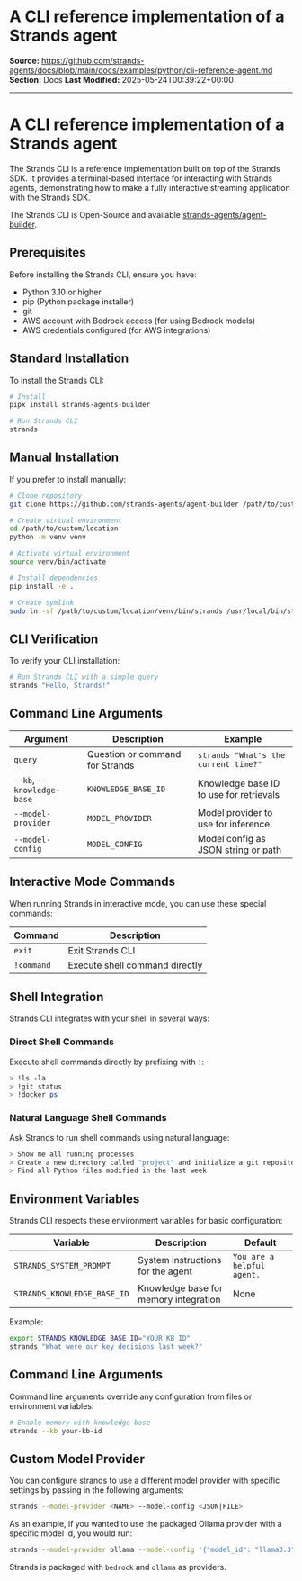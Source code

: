 # A CLI reference implementation of a Strands agent

**Source:** https://github.com/strands-agents/docs/blob/main/docs/examples/python/cli-reference-agent.md
**Section:** Docs
**Last Modified:** 2025-05-24T00:39:22+00:00

---

# A CLI reference implementation of a Strands agent

The Strands CLI is a reference implementation built on top of the Strands SDK. It provides a terminal-based interface for interacting with Strands agents, demonstrating how to make a fully interactive streaming application with the Strands SDK. 

The Strands CLI is Open-Source and available [strands-agents/agent-builder](https://github.com/strands-agents/agent-builder#custom-model-provider).

## Prerequisites

Before installing the Strands CLI, ensure you have:

- Python 3.10 or higher
- pip (Python package installer)
- git
- AWS account with Bedrock access (for using Bedrock models)
- AWS credentials configured (for AWS integrations)

## Standard Installation

To install the Strands CLI:

```bash
# Install
pipx install strands-agents-builder

# Run Strands CLI
strands
```

## Manual Installation

If you prefer to install manually:

```bash
# Clone repository
git clone https://github.com/strands-agents/agent-builder /path/to/custom/location

# Create virtual environment
cd /path/to/custom/location
python -m venv venv

# Activate virtual environment
source venv/bin/activate

# Install dependencies
pip install -e .

# Create symlink
sudo ln -sf /path/to/custom/location/venv/bin/strands /usr/local/bin/strands
```

## CLI Verification

To verify your CLI installation:

```bash
# Run Strands CLI with a simple query
strands "Hello, Strands!"
```

## Command Line Arguments

| Argument | Description | Example |
|----------|-------------|---------|
| `query` | Question or command for Strands | `strands "What's the current time?"` |
| `--kb`, `--knowledge-base` | `KNOWLEDGE_BASE_ID` | Knowledge base ID to use for retrievals |
| `--model-provider` | `MODEL_PROVIDER` | Model provider to use for inference |
| `--model-config` | `MODEL_CONFIG` | Model config as JSON string or path |

## Interactive Mode Commands

When running Strands in interactive mode, you can use these special commands:

| Command | Description |
|---------|-------------|
| `exit` | Exit Strands CLI |
| `!command` | Execute shell command directly |

## Shell Integration

Strands CLI integrates with your shell in several ways:

### Direct Shell Commands

Execute shell commands directly by prefixing with `!`:

```bash
> !ls -la
> !git status
> !docker ps
```

### Natural Language Shell Commands

Ask Strands to run shell commands using natural language:

```bash
> Show me all running processes
> Create a new directory called "project" and initialize a git repository there
> Find all Python files modified in the last week
```

## Environment Variables

Strands CLI respects these environment variables for basic configuration:

| Variable | Description | Default |
|----------|-------------|---------|
| `STRANDS_SYSTEM_PROMPT` | System instructions for the agent | `You are a helpful agent.` |
| `STRANDS_KNOWLEDGE_BASE_ID` | Knowledge base for memory integration | None |

Example:

```bash
export STRANDS_KNOWLEDGE_BASE_ID="YOUR_KB_ID"
strands "What were our key decisions last week?"
```
## Command Line Arguments

Command line arguments override any configuration from files or environment variables:

```bash
# Enable memory with knowledge base
strands --kb your-kb-id
```

## Custom Model Provider

You can configure strands to use a different model provider with specific settings by passing in the following arguments:

```bash
strands --model-provider <NAME> --model-config <JSON|FILE>
```

As an example, if you wanted to use the packaged Ollama provider with a specific model id, you would run:

```bash
strands --model-provider ollama --model-config '{"model_id": "llama3.3"}'
```

Strands is packaged with `bedrock` and `ollama` as providers.
